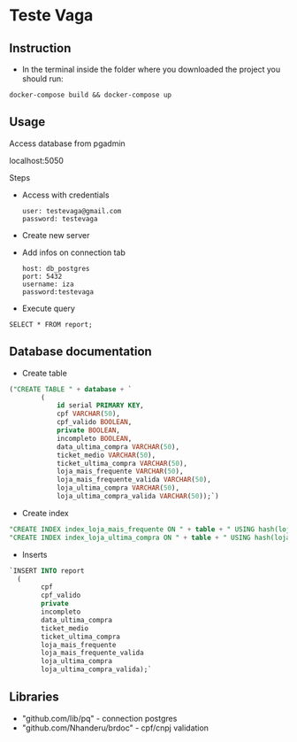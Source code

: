 # Teste Vaga

## Instruction

* In the terminal inside the folder where you downloaded the project you should run:

`docker-compose build && docker-compose up`

## Usage

Access database from pgadmin

localhost:5050

Steps 

* Access with credentials 

      user: testevaga@gmail.com
      password: testevaga

* Create new server

* Add infos on connection tab

      host: db_postgres
      port: 5432
      username: iza
      password:testevaga

* Execute query

`SELECT * FROM report;`

## Database documentation

* Create table

```sql
("CREATE TABLE " + database + `
        (
            id serial PRIMARY KEY, 
            cpf VARCHAR(50), 
            cpf_valido BOOLEAN,
            private BOOLEAN,
            incompleto BOOLEAN,
            data_ultima_compra VARCHAR(50),
            ticket_medio VARCHAR(50),
            ticket_ultima_compra VARCHAR(50),
            loja_mais_frequente VARCHAR(50),
            loja_mais_frequente_valida VARCHAR(50), 
            loja_ultima_compra VARCHAR(50),
            loja_ultima_compra_valida VARCHAR(50));`)
```

* Create index 

```sql
"CREATE INDEX index_loja_mais_frequente ON " + table + " USING hash(loja_mais_frequente);
"CREATE INDEX index_loja_ultima_compra ON " + table + " USING hash(loja_ultima_compra );
```

* Inserts

```sql
`INSERT INTO report 
  (
		cpf
		cpf_valido
		private
		incompleto
		data_ultima_compra
		ticket_medio
		ticket_ultima_compra
		loja_mais_frequente
		loja_mais_frequente_valida
		loja_ultima_compra
		loja_ultima_compra_valida);` 
```

## Libraries

* "github.com/lib/pq" - connection postgres
* "github.com/Nhanderu/brdoc" - cpf/cnpj validation